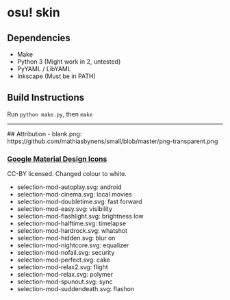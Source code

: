 # osu! skin

## Dependencies
- Make
- Python 3 (Might work in 2, untested)
- PyYAML / LibYAML
- Inkscape (Must be in PATH)

## Build Instructions
Run `python make.py`, then `make`
<hr />
## Attribution
- blank.png: https://github.com/mathiasbynens/small/blob/master/png-transparent.png

### [Google Material Design Icons](http://github.com/google/material-design-icons)
CC-BY licensed. Changed colour to white.
- selection-mod-autoplay.svg: android
- selection-mod-cinema.svg: local movies
- selection-mod-doubletime.svg: fast forward
- selection-mod-easy.svg: visibility
- selection-mod-flashlight.svg: brightness low
- selection-mod-halftime.svg: timelapse
- selection-mod-hardrock.svg: whatshot
- selection-mod-hidden.svg: blur on
- selection-mod-nightcore.svg: equalizer
- selection-mod-nofail.svg: security
- selection-mod-perfect.svg: cake
- selection-mod-relax2.svg: flight
- selection-mod-relax.svg: polymer
- selection-mod-spunout.svg: sync
- selection-mod-suddendeath.svg: flashon

